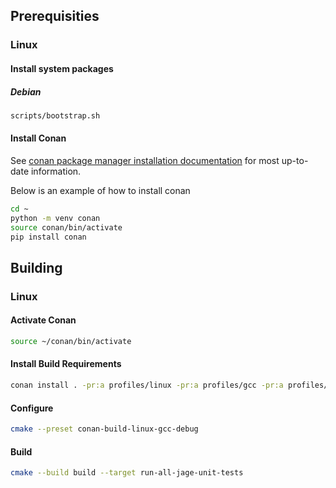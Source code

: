 ## Prerequisities

### Linux

#### Install system packages

##### Debian
```bash
scripts/bootstrap.sh
```
#### Install Conan

See [conan package manager installation documentation](https://docs.conan.io/2/installation.html) for most up-to-date information.

Below is an example of how to install conan
```bash
cd ~
python -m venv conan
source conan/bin/activate
pip install conan
```

## Building

### Linux

#### Activate Conan

```bash
source ~/conan/bin/activate
```

#### Install Build Requirements
```bash
conan install . -pr:a profiles/linux -pr:a profiles/gcc -pr:a profiles/debug --build=missing
```

#### Configure
```bash
cmake --preset conan-build-linux-gcc-debug
```

#### Build
```bash
cmake --build build --target run-all-jage-unit-tests
```


